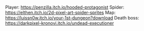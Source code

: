 
Player:
<https://penzilla.itch.io/hooded-protagonist>
Spider:
<https://elthen.itch.io/2d-pixel-art-spider-sprites>
Map:
<https://luissn0w.itch.io/your-1st-dungeon?download>
Death boss:
<https://darkpixel-kronovi.itch.io/undead-executioner>
